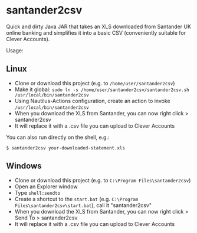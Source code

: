 # santander2csv

Quick and dirty Java JAR that takes an XLS downloaded from Santander UK online banking and simplifies it into a basic
CSV (conveniently suitable for Clever Accounts).

Usage: 

## Linux

 * Clone or download this project (e.g. to `/home/user/santander2csv`)
 * Make it global: `sudo ln -s /home/user/santander2csv/santander2csv.sh /usr/local/bin/santander2csv`
 * Using Nautilus-Actions configuration, create an action to invoke `/usr/local/bin/santander2csv`
 * When you download the XLS from Santander, you can now right click > santander2csv
 * It will replace it with a .csv file you can upload to Clever Accounts

You can also run directly on the shell, e.g.:

```shell
$ santander2csv your-downloaded-statement.xls
```

## Windows

 * Clone or download this project (e.g. to `C:\Program Files\santander2csv`)
 * Open an Explorer window
 * Type `shell:sendto`
 * Create a shortcut to the `start.bat` (e.g. `C:\Program Files\santander2csv\start.bat`), call it "santander2csv"
 * When you download the XLS from Santander, you can now right click > Send To > santander2csv
 * It will replace it with a .csv file you can upload to Clever Accounts
